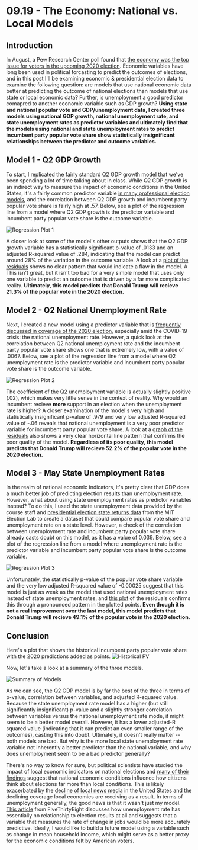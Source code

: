 # 09.19 - The Economy: National vs. Local Models
## Introduction
In August, a Pew Research Center poll found that [the economy was the top issue for voters in the upcoming 2020 election](https://www.pewresearch.org/politics/2020/08/13/important-issues-in-the-2020-election/). Economic variables have long been used in political forcasting to predict the outcomes of elections, and in this post I'll be examining economic & presidential election data to examine the following question: are models that use national economic data better at predicting the outcome of national elections than models that use state or local economic data? Further, is unemployment a good predictor comapred to another economic variable such as GDP growth? **Using state and national popular vote and GDP/unemployment data, I created three models using national GDP growth, national unemployment rate, and state unemployment rates as predictor variables and ultimately find that the models using national and state unemployment rates to predict incumbent party popular vote share show statistically insignificant relationships between the predictor and outcome variables.**

## Model 1 - Q2 GDP Growth
To start, I replicated the fairly standard Q2 GDP growth model that we've been spending a lot of time talking about in class. While Q2 GDP growth is an indirect way to measure the impact of economic conditions in the United States, it's a fairly common predictor variable [in many professional election models](https://projects.economist.com/us-2020-forecast/president/how-this-works), and the correlation between Q2 GDP growth and incumbent party popular vote share is fairly high at .57. Below, see a plot of the regression line from a model where Q2 GDP growth is the predictor variable and incumbent party popular vote share is the outcome variable.

![Regression Plot 1](q2_gdp_pvshare.jpeg)

 A closer look at some of the model's other outputs shows that the Q2 GDP growth variable has a statistically significant p-value of .0133 and an adjusted R-squared value of .284, indicating that the model can predict around 28% of the variation in the outcome variable. A look at a [plot of the residuals](https://raw.githubusercontent.com/parkermas/gov1347-blog/gh-pages/m1_residuals.jpeg) shows no clear pattern that would indicate a flaw in the model. A This isn't great, but it isn't too bad for a very simple model that uses only one variable to predict an outcome that is driven by a far more complicated reality. **Ultimately, this model predicts that Donald Trump will recieve 21.3% of the popular vote in the 2020 election.**

## Model 2 - Q2 National Unemployment Rate
Next, I created a new model using a predictor variable that is [frequently discussed in coverage of the 2020 election](https://www.politico.com/news/2020/08/06/trump-economic-recovery-election-392497), especially amid the COVID-19 crisis: the national unemployment rate. However, a quick look at the correlation between Q2 national unemployment rate and the incumbent party popular vote share shows one that is extremely low, with a value of .0067. Below, see a plot of the regression line from a model where Q2 unemployment rate is the predictor variable and incumbent party popular vote share is the outcome variable.

![Regression Plot 2](q2_unemployment_pvshare.jpeg)

The coefficient of the Q2 unemployment variable is actually slightly positive (.02), which makes very little sense in the context of reality. Why would an incumbent recieve **more** support in an election when the unemployment rate is higher? A closer examination of the model's very high and statistically insignificant p-value of .979 and very low adjusted R-squared value of -.06 reveals that national unemployment is a very poor predictor variable for incumbent party popular vote share. A look at a [graph of the residuals](https://raw.githubusercontent.com/parkermas/gov1347-blog/gh-pages/m2_residuals.jpeg) also shows a very clear horizontal line pattern that confirms the poor quality of the model. **Regardless of its poor quality, this model predicts that Donald Trump will recieve 52.2% of the popular vote in the 2020 election.**

## Model 3 - May State Unemployment Rates
In the realm of national economic indicators, it's pretty clear that GDP does a much better job of predicting election results than unemployment rate. However, what about using state unemployment rates as predictor variables instead? To do this, I used the state unemployment data provided by the course staff and [presidential election state returns data](https://dataverse.harvard.edu/dataset.xhtml?persistentId=doi:10.7910/DVN/42MVDX) from the MIT Election Lab to create a dataset that could compare popular vote share and unemployment rate on a state level. However, a check of the correlation between unemployment rate and incumbent party popular vote share already casts doubt on this model, as it has a value of 0.039. Below, see a plot of the regression line from a model where unemployment rate is the predictor variable and incumbent party popular vote share is the outcome variable.

![Regression Plot 3](may_state_unemployment_pvshare.jpeg)

Unfortunately, the statistically p-value of the popular vote share variable and the very low adjusted R-squared value of -0.00025 suggest that this model is just as weak as the model that used national unemployment rates instead of state unemployment rates, and [this plot](https://raw.githubusercontent.com/parkermas/gov1347-blog/gh-pages/m4_residuals.jpeg) of the residuals confirms this through a pronounced pattern in the plotted points. **Even though it is not a real improvement over the last model, this model predicts that Donald Trump will recieve 49.1% of the popular vote in the 2020 election.** 

## Conclusion
Here's a plot that shows the historical incumbent party popular vote share with the 2020 predictions added as points. 
![Historical PV](historical_pvshare_predictions.jpeg)

Now, let's take a look at a summary of the three models.

![Summary of Models](Rplot02.png)

As we can see, the Q2 GDP model is by far the best of the three in terms of p-value, correlation between variables, and adjusted R-squared value. Because the state unemployment rate model has a higher (but still significantly insignificant) p-value and a slightly stronger correlation between variables versus the national unemployment rate mode, it might seem to be a better model overall. However, it has a lower adjusted-R squared value (indicating that it can predict an even smaller range of the outcomes), casting this into doubt. Ultimately, it doesn't really matter -- both models are bad. But why is the more local state unemployment rate variable not inherently a better predictor than the national variable, and why does unemployment seem to be a bad predictor generally?

There's no way to know for sure, but political scientists have studied the impact of local economic indicators on national elections and [many of their findings](https://asu.pure.elsevier.com/en/publications/economic-voting-in-us-presidential-elections-who-blames-whom-for-) suggest that national economic conditions influence how citizens think about elections far more than local conditions. This is likely exacerbated by the [decline of local news media](https://www.nytimes.com/2019/11/20/us/local-news-disappear-pen-america.html) in the United States and the declining coverage local economies are receiving as a result. In terms of unemployment generally, the good news is that it wasn't just my model. [This article](https://fivethirtyeight.com/features/which-economic-indicators-best-predict-presidential-elections/) from FiveThirtyEight discusses how unemployment rate has essentially no relationship to election results at all and suggests that a variable that measures the rate of change in jobs would be more accurately predictive. Ideally, I would like to build a future model using a variable such as change in mean household income, which might serve as a better proxy for the economic conditions felt by American voters.




